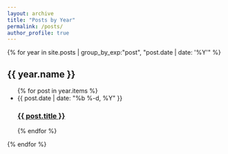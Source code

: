 ```yaml
---
layout: archive
title: "Posts by Year"
permalink: /posts/
author_profile: true
---
```


{% for year in site.posts | group_by_exp:"post", "post.date | date: '%Y'" %}
  <h2 id="{{ year.name | slugify }}" class="archive__subtitle">{{ year.name }}</h2>
  <ul class="posts">
    {% for post in year.items %}
      <li>
        <span class="post-meta">{{ post.date | date: "%b %-d, %Y" }}</span>
        <h3>
          <a class="post-link" href="{{ post.url }}">{{ post.title }}</a>
        </h3>
      </li>
    {% endfor %}
  </ul>
{% endfor %}
